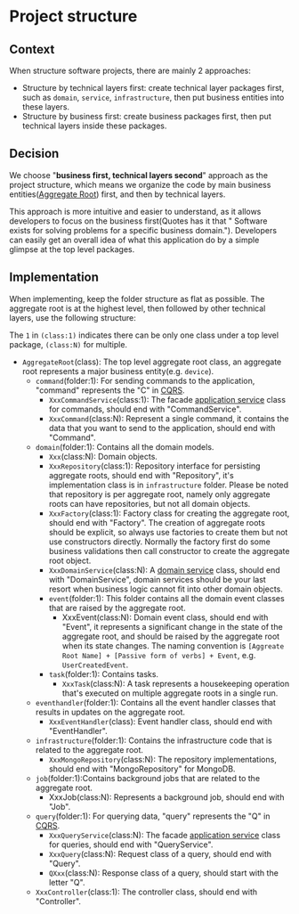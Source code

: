 # Project structure

## Context

When structure software projects, there are mainly 2 approaches:

- Structure by technical layers first: create technical layer packages first, such as `domain`, `service`, `infrastructure`, then put
  business entities into these layers.
- Structure by business first: create business packages first, then put technical layers inside these packages.

## Decision

We choose "**business first, technical layers second**" approach as the project structure, which means we organize the code by main
business entities([Aggregate Root](https://martinfowler.com/bliki/DDD_Aggregate.html)) first, and then by technical layers.

This approach is more intuitive and easier to understand, as it allows developers to focus on the business first(Quotes has it that "
Software exists for solving problems for a specific business domain."). Developers can easily get an overall idea of what this application
do
by a simple glimpse at the top level packages.

## Implementation

When implementing, keep the folder structure as flat as possible. The aggregate root is at the highest level, then followed by other
technical layers, use the following structure:

The `1` in `(class:1)` indicates there can be only one class under a top level package, `(class:N)` for multiple.

- `AggregateRoot`(class): The top level aggregate root class, an aggregate root represents a major business entity(e.g. `device`).
    - `command`(folder:1): For sending commands to the application, "command" represents the "C"
      in [CQRS](https://microservices.io/patterns/data/cqrs.html).
        - `XxxCommandService`(class:1): The facade [application service](https://ddd-practitioners.com/home/glossary/application-service/)
          class for commands, should end with "CommandService".
        - `XxxCommand`(class:N): Represent a single command, it contains the data that you want to send to the application, should end
          with "Command".
    - `domain`(folder:1): Contains all the domain models.
        - `Xxx`(class:N): Domain objects.
        - `XxxRepository`(class:1): Repository interface for persisting aggregate roots, should end with "Repository", it's implementation
          class is in `infrastructure` folder. Please be noted that repository is per aggregate root, namely only aggregate roots can have
          repositories, but not all domain objects.
        - `XxxFactory`(class:1): Factory class for creating the aggregate root, should end with "Factory". The creation of aggregate roots
          should be explicit, so always use factories to create them but not use constructors directly. Normally the factory first do some
          business validations then call constructor to create the aggregate root object.
        - `XxxDomainService`(class:N): A [domain service](https://ddd-practitioners.com/home/glossary/domain-service/) class, should end
          with "DomainService", domain services should be your last resort when business logic cannot fit into other domain objects.
        - `event`(folder:1): This folder contains all the domain event classes that are raised by the aggregate root.
            - XxxEvent(class:N): Domain event class, should end with "Event", it represents a significant change in the state of the
              aggregate root, and should be raised by the aggregate root when its state changes. The naming convention
              is `[Aggreate Root Name] + [Passive form of verbs] + Event`, e.g. `UserCreatedEvent`.
        - `task`(folder:1): Contains tasks.
            - `XxxTask`(class:N): A task represents a housekeeping operation that's executed on multiple aggregate roots in a single run.
    - `eventhandler`(folder:1): Contains all the event handler classes that results in updates on the aggregate root.
        - `XxxEventHandler`(class): Event handler class, should end with "EventHandler".
    - `infrastructure`(folder:1): Contains the infrastructure code that is related to the aggregate root.
        - `XxxMongoRepository`(class:N): The repository implementations, should end with "MongoRepository" for MongoDB.
    - `job`(folder:1):Contains background jobs that are related to the aggregate root.
        - XxxJob(class:N): Represents a background job, should end with "Job".
    - `query`(folder:1): For querying data, "query" represents the "Q" in [CQRS](https://microservices.io/patterns/data/cqrs.html).
        - `XxxQueryService`(class:N): The facade [application service](https://ddd-practitioners.com/home/glossary/application-service/)
          class
          for queries, should end with "QueryService".
        - `XxxQuery`(class:N): Request class of a query, should end with "Query".
        - `QXxx`(class:N): Response class of a query, should start with the letter "Q".
    - `XxxController`(class:1): The controller class, should end with "Controller".

